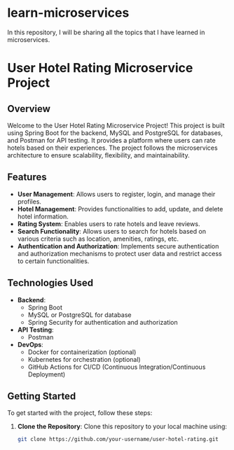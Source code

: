 # learn-microservices
In this repository, I will be sharing all the topics that I have learned in microservices.

# User Hotel Rating Microservice Project

## Overview

Welcome to the User Hotel Rating Microservice Project! This project is built using Spring Boot for the backend, MySQL and PostgreSQL for databases, and Postman for API testing. It provides a platform where users can rate hotels based on their experiences. The project follows the microservices architecture to ensure scalability, flexibility, and maintainability.

## Features

- **User Management**: Allows users to register, login, and manage their profiles.
- **Hotel Management**: Provides functionalities to add, update, and delete hotel information.
- **Rating System**: Enables users to rate hotels and leave reviews.
- **Search Functionality**: Allows users to search for hotels based on various criteria such as location, amenities, ratings, etc.
- **Authentication and Authorization**: Implements secure authentication and authorization mechanisms to protect user data and restrict access to certain functionalities.

## Technologies Used

- **Backend**:
  - Spring Boot
  - MySQL or PostgreSQL for database
  - Spring Security for authentication and authorization
- **API Testing**:
  - Postman
- **DevOps**:
  - Docker for containerization (optional)
  - Kubernetes for orchestration (optional)
  - GitHub Actions for CI/CD (Continuous Integration/Continuous Deployment)

## Getting Started

To get started with the project, follow these steps:

1. **Clone the Repository**: Clone this repository to your local machine using:

   ```bash
   git clone https://github.com/your-username/user-hotel-rating.git

